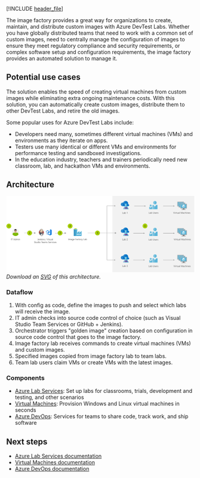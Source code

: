 [!INCLUDE [header_file](../../../includes/sol-idea-header.md)]

The image factory provides a great way for organizations to create, maintain, and distribute custom images with Azure DevTest Labs. Whether you have globally distributed teams that need to work with a common set of custom images, need to centrally manage the configuration of images to ensure they meet regulatory compliance and security requirements, or complex software setup and configuration requirements, the image factory provides an automated solution to manage it.

## Potential use cases

The solution enables the speed of creating virtual machines from custom images while eliminating extra ongoing maintenance costs. With this solution, you can automatically create custom images, distribute them to other DevTest Labs, and retire the old images.

Some popular uses for Azure DevTest Labs include:

- Developers need many, sometimes different virtual machines (VMs) and environments as they iterate on apps.
- Testers use many identical or different VMs and environments for performance testing and sandboxed investigations.
- In the education industry, teachers and trainers periodically need new classroom, lab, and hackathon VMs and environments.

## Architecture

![Architecture shows I T admin to Visual Studios Teams to Image factory to Virtual Machines.](../media/dev-test-image-factory.png)
*Download an [SVG](../media/dev-test-image-factory.svg) of this architecture.*

### Dataflow

1. With config as code, define the images to push and select which labs will receive the image.
1. IT admin checks into source code control of choice (such as Visual Studio Team Services or GitHub + Jenkins).
1. Orchestrator triggers "golden image" creation based on configuration in source code control that goes to the image factory.
1. Image factory lab receives commands to create virtual machines (VMs) and custom images.
1. Specified images copied from image factory lab to team labs.
1. Team lab users claim VMs or create VMs with the latest images.

### Components

* [Azure Lab Services](https://azure.microsoft.com/services/lab-services): Set up labs for classrooms, trials, development and testing, and other scenarios
* [Virtual Machines](https://azure.microsoft.com/services/virtual-machines): Provision Windows and Linux virtual machines in seconds
* [Azure DevOps](https://azure.microsoft.com/services/devops): Services for teams to share code, track work, and ship software

## Next steps

* [Azure Lab Services documentation](/azure/lab-services)
* [Virtual Machines documentation](/azure/virtual-machines)
* [Azure DevOps documentation](/azure/devops)
